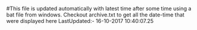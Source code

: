 #This file is updated automatically with latest time after some time using a bat file from windows. Checkout archive.txt to get all the date-time that were displayed here
LastUpdated:- 16-10-2017 10:40:07.25 
